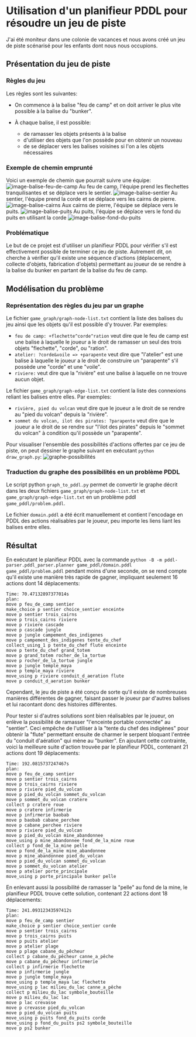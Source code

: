 # Utilisation d'un planifieur PDDL pour résoudre un jeu de piste

J'ai été moniteur dans une colonie de vacances et nous avons créé un jeu de piste scénarisé pour les enfants dont nous nous occupions.

## Présentation du jeu de piste

### Règles du jeu
Les règles sont les suivantes:

- On commence à la balise "feu de camp" et on doit arriver le plus vite possible à la balise du "bunker".

- À chaque balise, il est possible:
  - de ramasser les objets présents à la balise
  - d'utiliser des objets que l'on possède pour en obtenir un nouveau
  - de se déplacer vers les balises voisines si l'on a les objets nécessaires

### Exemple de chemin emprunté
Voici un exemple de chemin que pourrait suivre une équipe:
![image-balise-feu-de-camp](game_node_examples/01-feu-de-camp.png)
Au feu de camp, l'équipe prend les flechettes tranquilisantes et se déplace vers le sentier.
![image-balise-sentier](game_node_examples/02-sentier.png)
Au sentier, l'équipe prend la corde et se déplace vers les cairns de pierre.
![image-balise-cairns](game_node_examples/03-cairns.png)
Aux cairns de pierre, l'équipe se déplace vers le puits.
![image-balise-puits](game_node_examples/04-puits.png)
Au puits, l'équipe se déplace vers le fond du puits en utilisant la corde
![image-balise-fond-du-puits](game_node_examples/05-fond-du-puits.png)

### Problématique
Le but de ce projet est d'utiliser un planifieur PDDL pour vérifier s'il est effectivement possible de terminer ce jeu de piste.
Autrement dit, on cherche à vérifier qu'il existe une séquence d'actions (déplacement, collecte d'objets, fabrication d'objets) permettant au joueur de se rendre à la balise du bunker en partant de la balise du feu de camp.

## Modélisation du problème

### Représentation des règles du jeu par un graphe
Le fichier `game_graph/graph-node-list.txt` contient la liste des balises du jeu ainsi que les objets qu'il est possible d'y trouver.
Par exemples:
- `feu de camp: +flechette^corde^ration` veut dire que le feu de camp est une balise à laquelle le joueur a le droit de ramasser un seul des trois objets "flechette", "corde", ou "ration".
- `atelier: ?corde&voile => +parapente` veut dire que "l'atelier" est une balise à laquelle le joueur a le droit de construire un "parapente" s'il possède une "corde" et une "voile".
- `riviere:` veut dire que la "rivière" est une balise à laquelle on ne trouve aucun objet.

Le fichier `game_graph/graph-edge-list.txt` contient la liste des connexions reliant les balises entre elles.
Par exemples:
- `rivière, pied du volcan` veut dire que le joueur a le droit de se rendre au "pied du volcan" depuis la "rivière".
- `sommet du volcan, ilot des pirates: ?parapente` veut dire que le joueur a le droit de se rendre sur "l'ilot des pirates" depuis le "sommet du volcan" à condition qu'il possède un "parapente".

Pour visualiser l'ensemble des possibilités d'actions offertes par ce jeu de piste, on peut dessiner le graphe suivant en exécutant `python draw_graph.py`:
![graphe-possibilités](game_graph/graph.png)

### Traduction du graphe des possibilités en un problème PDDL
Le script python `graph_to_pddl.py` permet de convertir le graphe décrit dans les deux fichiers `game_graph/graph-node-list.txt` et `game_graph/graph-edge-list.txt` en un problème pddl `game_pddl/problem.pddl`.

Le fichier `domain.pddl` a été écrit manuellement et contient l'encodage en PDDL des actions réalisables par le joueur, peu importe les liens liant les balises entre elles.

## Résultat
En exécutant le planifieur PDDL avec la commande `python -B -m pddl-parser.pddl_parser.planner game_pddl/domain.pddl game_pddl/problem.pddl` pendant moins d'une seconde, on se rend compte qu'il existe une manière très rapide de gagner, impliquant seulement 16 actions dont 14 déplacements:
```
Time: 70.47132897377014s
plan:
move p feu_de_camp sentier
make_choice p sentier choice_sentier enceinte
move p sentier trois_cairns
move p trois_cairns riviere
move p riviere cascade
move p cascade jungle
move p jungle campement_des_indigenes
move p campement_des_indigenes tente_du_chef
collect_using_1 p tente_du_chef flute enceinte
move p tente_du_chef grand_totem
move p grand_totem rocher_de_la_tortue
move p rocher_de_la_tortue jungle
move p jungle temple_maya
move p temple_maya riviere
move_using p riviere conduit_d_aeration flute
move p conduit_d_aeration bunker
```

Cependant, le jeu de piste a été conçu de sorte qu'il existe de nombreuses manières différentes de gagner, faisant passer le joueur par d'autres balises et lui racontant donc des histoires différentes.

Pour tester si d'autres solutions sont bien réalisables par le joueur, on enlève la possibilité de ramasser "l'enceinte portable connectée" au "sentier".
Ceci empêche de l'utiliser à la "tente du chef des indigènes" pour obtenir la "flute" permettant ensuite de charmer le serpent bloquant l'entrée du "conduit d'aération" qui mène au "bunker".
En ajoutant cette contrainte, voici la meilleure suite d'action trouvée par le planifieur PDDL, contenant 21 actions dont 19 déplacements:
```
Time: 192.0815737247467s
plan:
move p feu_de_camp sentier
move p sentier trois_cairns
move p trois_cairns riviere
move p riviere pied_du_volcan
move p pied_du_volcan sommet_du_volcan
move p sommet_du_volcan cratere
collect p cratere roue
move p cratere infirmerie
move p infirmerie baobab
move p baobab cabane_perchee
move p cabane_perchee riviere
move p riviere pied_du_volcan
move p pied_du_volcan mine_abandonnee
move_using p mine_abandonnee fond_de_la_mine roue
collect p fond_de_la_mine pelle
move p fond_de_la_mine mine_abandonnee
move p mine_abandonnee pied_du_volcan
move p pied_du_volcan sommet_du_volcan
move p sommet_du_volcan atelier
move p atelier porte_principale
move_using p porte_principale bunker pelle
```

En enlevant aussi la possibilité de ramasser la "pelle" au fond de la mine, le planifieur PDDL trouve cette solution, contenant 22 actions dont 18 déplacements:
```
Time: 241.09312343597412s
plan:
move p feu_de_camp sentier
make_choice p sentier choice_sentier corde
move p sentier trois_cairns
move p trois_cairns puits
move p puits atelier
move p atelier plage
move p plage cabane_du_pêcheur
collect p cabane_du_pêcheur canne_a_pêche
move p cabane_du_pêcheur infirmerie
collect p infirmerie flechette
move p infirmerie jungle
move p jungle temple_maya
move_using p temple_maya lac flechette
move_using p lac milieu_du_lac canne_a_pêche
collect p milieu_du_lac symbole_bouteille
move p milieu_du_lac lac
move p lac crevasse
move p crevasse pied_du_volcan
move p pied_du_volcan puits
move_using p puits fond_du_puits corde
move_using p fond_du_puits ps2 symbole_bouteille
move p ps2 bunker
```
